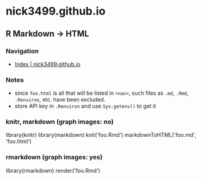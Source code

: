 # nick3499.github.io

## R Markdown -> HTML

### Navigation
 - [Index | nick3499.github.io](https://nick3499.github.io/)

### Notes
 - since `foo.html` is all that will be listed in `<nav>`, such files as `.md`, `.Rmd`, `.Renviron`, etc. have been excluded.
 - store API key in `.Renviron` and use `Sys.getenv()` to get it

### knitr, markdown (graph images: no)
library(knitr)
library(markdown)
knit('foo.Rmd')
markdownToHTML('foo.md', 'foo.html')

### rmarkdown (graph images: yes)
library(rmarkdown)
render('foo.Rmd')
